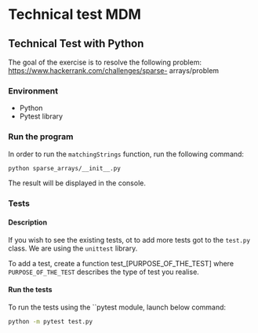 # Technical test MDM

## Technical Test with Python

The goal of the exercise is to resolve the following problem:
https://www.hackerrank.com/challenges/sparse-
arrays/problem

### Environment

- Python
- Pytest library

### Run the program

In order to run the `matchingStrings` function, run the following command:

```bash
python sparse_arrays/__init__.py
```

The result will be displayed in the console.

### Tests

#### Description

If you wish to see the existing tests, ot to add more tests got to the `test.py` class.
We are using the `unittest` library.

To add a test, create a function test_[PURPOSE_OF_THE_TEST] where `PURPOSE_OF_THE_TEST` describes the type of test you realise. 

#### Run the tests

To run the tests using the ``pytest module, launch below command:

```bash
python -m pytest test.py
```
